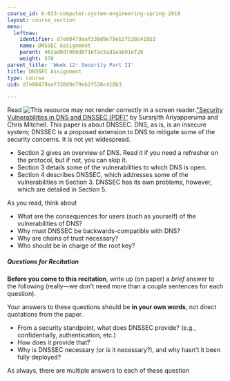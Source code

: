 ```yaml
---
course_id: 6-033-computer-system-engineering-spring-2018
layout: course_section
menu:
  leftnav:
    identifier: d7e80479aaf338d9e79eb2f538c418b3
    name: DNSSEC Assignment
    parent: 463ad0d7960d0f16fac5ad1eab91ef20
    weight: 570
parent_title: 'Week 12: Security Part II'
title: DNSSEC Assignment
type: course
uid: d7e80479aaf338d9e79eb2f538c418b3

---
```


Read ![This resource may not render correctly in a screen reader.](/images/inacessible.gif)["Security Vulnerabilities in DNS and DNSSEC (PDF)"](http://www.chrismitchell.net/svidad.pdf) by Suranjith Ariyapperuma and Chris Mitchell. This paper is about DNSSEC. DNS, as is, is an insecure system; DNSSEC is a proposed extension to DNS to mitigate some of the security concerns. It is not yet widespread.

*   Section 2 gives an overview of DNS. Read it if you need a refresher on the protocol, but if not, you can skip it.
*   Section 3 details some of the vulnerabilities to which DNS is open.
*   Section 4 describes DNSSEC, which addresses some of the vulnerabilities in Section 3. DNSSEC has its own problems, however, which are detailed in Section 5.

As you read, think about

*   What are the consequences for users (such as yourself) of the vulnerabilities of DNS?
*   Why must DNSSEC be backwards-compatible with DNS?
*   Why are chains of trust necessary?
*   Who should be in charge of the root key?

##### Questions for Recitation

**Before you come to this recitation**, write up (on paper) a _brief_ answer to the following (really—we don't need more than a couple sentences for each question). 

Your answers to these questions should be **in your own words**, not direct quotations from the paper.

*   From a security standpoint, what does DNSSEC provide? (e.g., confidentially, authentication, etc.)
*   How does it provide that?
*   Why is DNSSEC necessary (or _is_ it necessary?), and why hasn't it been fully deployed?

As always, there are multiple answers to each of these question